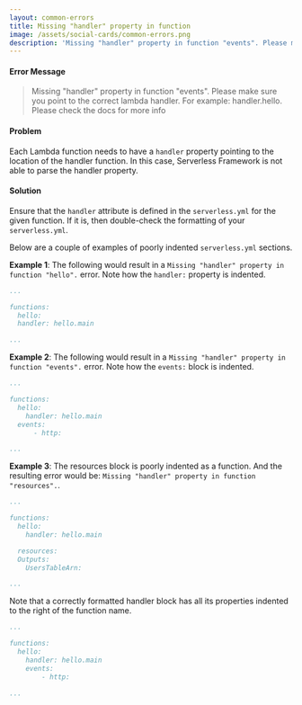 ```yaml
---
layout: common-errors
title: Missing "handler" property in function
image: /assets/social-cards/common-errors.png
description: 'Missing "handler" property in function "events". Please make sure you point to the correct lambda handler. For example: handler.hello. Please check the docs for more info'
---
```


#### Error Message

> Missing "handler" property in function "events". Please make sure you point to the correct lambda handler. For example: handler.hello. Please check the docs for more info


#### Problem

Each Lambda function needs to have a `handler` property pointing to the location of the handler function. In this case, Serverless Framework is not able to parse the handler property.


#### Solution

Ensure that the `handler` attribute is defined in the `serverless.yml` for the given function. If it is, then double-check the formatting of your `serverless.yml`.

Below are a couple of examples of poorly indented `serverless.yml` sections.

**Example 1**: The following would result in a `Missing "handler" property in function "hello".` error. Note how the `handler:` property is indented.

``` yml
...

functions:
  hello:
  handler: hello.main

...
```

**Example 2**: The following would result in a `Missing "handler" property in function "events".` error. Note how the `events:` block is indented.

```yml
...

functions:
  hello:
    handler: hello.main
  events:
      - http:

...
```

**Example 3**: The resources block is poorly indented as a function. And the resulting error would be: `Missing "handler" property in function "resources".`.

```yml
...

functions:
  hello:
    handler: hello.main

  resources:
  Outputs:
    UsersTableArn:

...
```

Note that a correctly formatted handler block has all its properties indented to the right of the function name.

```yml
...

functions:
  hello:
    handler: hello.main
    events:
        - http:

...
```
